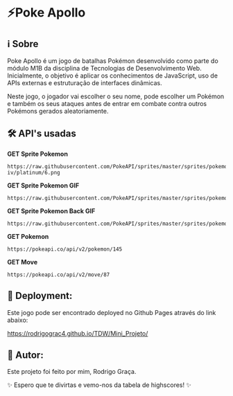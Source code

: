 # ⚡Poke Apollo

## ℹ️ Sobre
Poke Apollo é um jogo de batalhas Pokémon desenvolvido como parte do módulo M1B da disciplina de Tecnologias de Desenvolvimento Web. Inicialmente, o objetivo é aplicar os conhecimentos de JavaScript, uso de APIs externas e estruturação de interfaces dinâmicas.

Neste jogo, o jogador vai escolher o seu nome, pode escolher um Pokémon e também os seus ataques antes de entrar em combate contra outros Pokémons gerados aleatoriamente.

## 🛠️ API's usadas

**GET Sprite Pokemon**
```
https://raw.githubusercontent.com/PokeAPI/sprites/master/sprites/pokemon/versions/generation-iv/platinum/6.png
```

**GET Sprite Pokemon GIF**
```
https://raw.githubusercontent.com/PokeAPI/sprites/master/sprites/pokemon/other/showdown/6.gif
```

**GET Sprite Pokemon Back GIF**
```
https://raw.githubusercontent.com/PokeAPI/sprites/master/sprites/pokemon/other/showdown/back/6.gif
```

**GET Pokemon**
```
https://pokeapi.co/api/v2/pokemon/145
```

**GET Move**
```
https://pokeapi.co/api/v2/move/87
```

## 🚀 Deployment:
Este jogo pode ser encontrado deployed no Github Pages através do link abaixo:

https://rodrigograc4.github.io/TDW/Mini_Projeto/

## 📝 Autor:

Este projeto foi feito por mim, Rodrigo Graça.


✨ Espero que te divirtas e vemo-nos da tabela de highscores! ✨
